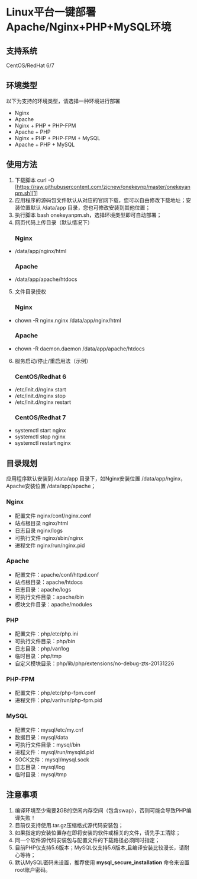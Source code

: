 Linux平台一键部署Apache/Nginx+PHP+MySQL环境
======

## 支持系统
CentOS/RedHat 6/7

## 环境类型        

 以下为支持的环境类型，请选择一种环境进行部署
 - Nginx
 - Apache
 - Nginx + PHP + PHP-FPM
 - Apache + PHP
 - Nginx + PHP + PHP-FPM + MySQL
 - Apache + PHP + MySQL

## 使用方法
 

 1. 下载脚本 curl -O [https://raw.githubusercontent.com/zjcnew/onekeynp/master/onekeyanpm.sh][1]
 2. 应用程序的源码包文件默认从对应的官网下载，您可以自由修改下载地址；安装位置默认 /data/app 目录，您也可修改安装到其他位置；
 3. 执行脚本 bash onekeyanpm.sh，选择环境类型即可自动部署；
 4. 网页代码上传目录（默认情况下）
     ### **Nginx**
- /data/app/nginx/html
     ### **Apache**
- /data/app/apache/htdocs
 5. 文件目录授权
     ### **Nginx**
- chown -R nginx.nginx /data/app/nginx/html
     ### **Apache**
- chown -R daemon.daemon /data/app/apache/htdocs
6. 服务启动/停止/重启用法（示例）
      ###  CentOS/Redhat **6**
 - /etc/init.d/nginx start
 - /etc/init.d/nginx stop
 - /etc/init.d/nginx restart
      ### CentOS/Redhat **7**
 - systemctl start nginx
 - systemctl stop nginx
 - systemctl restart nginx

 
## 目录规划

应用程序默认安装到 /data/app 目录下，如Nginx安装位置  /data/app/nginx，Apache安装位置 /data/app/apache；

 ### Nginx
 - 配置文件  nginx/conf/nginx.conf
 - 站点根目录  nginx/html
 - 日志目录 nginx/logs
 - 可执行文件 nginx/sbin/nginx
 - 进程文件 nginx/run/nginx.pid

### Apache

 - 配置文件：apache/conf/httpd.conf 
 - 站点根目录：apache/htdocs
 - 日志目录：apache/logs
 - 可执行文件目录：apache/bin
 - 模块文件目录：apache/modules

### PHP

 - 配置文件：php/etc/php.ini
 - 可执行文件目录：php/bin
 - 日志目录：php/var/log
 - 临时目录：php/tmp
 - 自定义模块目录：php/lib/php/extensions/no-debug-zts-20131226

### PHP-FPM

 - 配置文件：php/etc/php-fpm.conf
 - 进程文件：php/var/run/php-fpm.pid

### MySQL

 - 配置文件：mysql/etc/my.cnf
 - 数据目录：mysql/data
 - 可执行文件目录：mysql/bin
 - 进程文件：mysql/run/mysqld.pid
 - SOCK文件：mysql/mysql.sock
 - 日志目录：mysql/log
 - 临时目录：mysql/tmp


## 注意事项

 1. 编译环境至少需要**2**GB的空闲内存空间（包含swap），否则可能会导致PHP编译失败！
 1. 目前仅支持使用.tar.gz压缩格式源代码安装包；
 1. 如果指定的安装位置存在即将安装的软件或相关的文件，请先手工清除；
 1. 同一个软件源代码安装包与配置文件的下载路径必须同时指定；
 1. 目前PHP仅支持5.6版本；MySQL仅支持5.6版本,且编译安装比较漫长，请耐心等待；
 1. 默认MySQL密码未设置，推荐使用 **mysql_secure_installation** 命令来设置root账户密码。

  [1]: https://raw.githubusercontent.com/zjcnew/onekeynp/master/onekeyanpm.sh